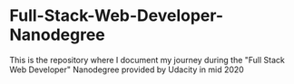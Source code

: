 # Full-Stack-Web-Developer-Nanodegree
This is the repository where I document my journey during the "Full Stack Web Developer" Nanodegree provided by Udacity in mid 2020
